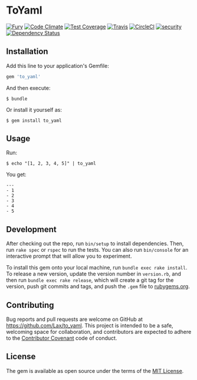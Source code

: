 # ToYaml

[![Fury](https://badge.fury.io/rb/to_yaml.png)](http://badge.fury.io/rb/to_yaml)
[![Code Climate](https://codeclimate.com/github/Lax/to_yaml/badges/gpa.svg)](https://codeclimate.com/github/Lax/to_yaml)
[![Test Coverage](https://codeclimate.com/github/Lax/to_yaml/badges/coverage.svg)](https://codeclimate.com/github/Lax/to_yaml/coverage)
[![Travis](https://travis-ci.org/Lax/to_yaml.svg?branch=master)](https://travis-ci.org/Lax/to_yaml)
[![CircleCI](https://circleci.com/gh/Lax/to_yaml/tree/master.png?style=shield)](https://circleci.com/gh/Lax/to_yaml)
[![security](https://hakiri.io/github/Lax/to_yaml/master.svg)](https://hakiri.io/github/Lax/to_yaml/master)
[![Dependency Status](https://gemnasium.com/Lax/to_yaml.svg)](https://gemnasium.com/Lax/to_yaml)

## Installation

Add this line to your application's Gemfile:

```ruby
gem 'to_yaml'
```

And then execute:

    $ bundle

Or install it yourself as:

    $ gem install to_yaml

## Usage

Run:

    $ echo "[1, 2, 3, 4, 5]" | to_yaml

You get:

    ---
    - 1
    - 2
    - 3
    - 4
    - 5

## Development

After checking out the repo, run `bin/setup` to install dependencies. Then, run `rake spec` or `rspec` to run the tests. You can also run `bin/console` for an interactive prompt that will allow you to experiment.

To install this gem onto your local machine, run `bundle exec rake install`. To release a new version, update the version number in `version.rb`, and then run `bundle exec rake release`, which will create a git tag for the version, push git commits and tags, and push the `.gem` file to [rubygems.org](https://rubygems.org).

## Contributing

Bug reports and pull requests are welcome on GitHub at https://github.com/Lax/to_yaml. This project is intended to be a safe, welcoming space for collaboration, and contributors are expected to adhere to the [Contributor Covenant](contributor-covenant.org) code of conduct.


## License

The gem is available as open source under the terms of the [MIT License](http://opensource.org/licenses/MIT).
